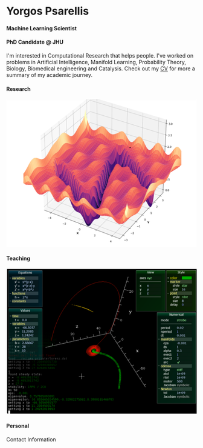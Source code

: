 # Yorgos Psarellis
#### Machine Learning Scientist
#### PhD Candidate @ JHU

I'm interested in Computational Research that helps people. 
I've worked on problems in Artificial Intelligence, Manifold Learning, Probability Theory, Biology, Biomedical engineering and Catalysis. Check out my [CV](CV_Psarellis.pdf) for more a summary of my academic journey.

#### Research

![image](3d.png)

#### Teaching

![image](scigma.png)

#### Personal


Contact Information


<!--```

For more details see [Basic writing and formatting syntax](https://docs.github.com/en/github/writing-on-github/getting-started-with-writing-and-formatting-on-github/basic-writing-and-formatting-syntax).

### Jekyll Themes

Your Pages site will use the layout and styles from the Jekyll theme you have selected in your [repository settings](https://github.com/YorgosPs/ypsarellis/settings/pages). The name of this theme is saved in the Jekyll `_config.yml` configuration file.

### Support or Contact

Having trouble with Pages? Check out our [documentation](https://docs.github.com/categories/github-pages-basics/) or [contact support](https://support.github.com/contact) and we’ll help you sort it out.-->
